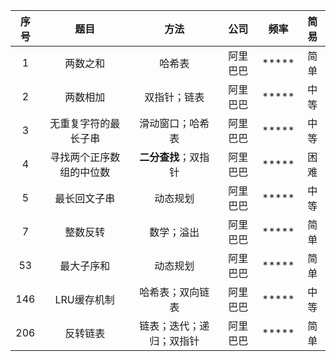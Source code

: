 序号 | 题目 | 方法 | 公司 | 频率 | 简易 |
:-: | :-: | :-: | :-: | :-: | :-: |
1 | 两数之和 | 哈希表 | 阿里巴巴 | ***** | 简单 |
2 | 两数相加 | 双指针；链表 | 阿里巴巴 | ***** | 中等 |
3 | 无重复字符的最长子串 | 滑动窗口；哈希表 | 阿里巴巴 | ***** | 中等 |
4 | 寻找两个正序数组的中位数 | **二分查找**；双指针 | 阿里巴巴 | ***** | 困难 |
5 | 最长回文子串 | 动态规划 | 阿里巴巴 | ***** | 中等 |
7 | 整数反转 | 数学；溢出 | 阿里巴巴 | ***** | 简单 |
53 | 最大子序和 | 动态规划 | 阿里巴巴 | ***** | 简单 |
146 | LRU缓存机制 | 哈希表；双向链表 | 阿里巴巴 | ***** | 中等 |
206 | 反转链表 | 链表；迭代；递归；双指针 | 阿里巴巴 | ***** | 简单 |

